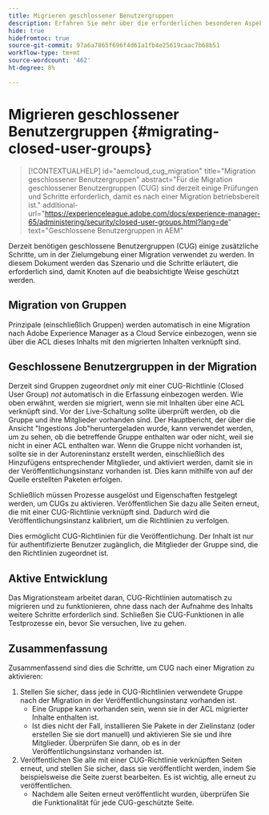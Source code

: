 ```yaml
---
title: Migrieren geschlossener Benutzergruppen
description: Erfahren Sie mehr über die erforderlichen besonderen Aspekte, um geschlossene Benutzergruppen nach der Migration von Inhalten zu Adobe Experience Manager as a Cloud Service zu aktivieren.
hide: true
hidefromtoc: true
source-git-commit: 97a6a7865f696f4d61a1fb4e25619caac7b68b51
workflow-type: tm+mt
source-wordcount: '462'
ht-degree: 8%

---
```


# Migrieren geschlossener Benutzergruppen {#migrating-closed-user-groups}

>[!CONTEXTUALHELP]
>id="aemcloud_cug_migration"
>title="Migration geschlossener Benutzergruppen"
>abstract="Für die Migration geschlossener Benutzergruppen (CUG) sind derzeit einige Prüfungen und Schritte erforderlich, damit es nach einer Migration betriebsbereit ist."
>additional-url="https://experienceleague.adobe.com/docs/experience-manager-65/administering/security/closed-user-groups.html?lang=de" text="Geschlossene Benutzergruppen in AEM"

Derzeit benötigen geschlossene Benutzergruppen (CUG) einige zusätzliche Schritte, um in der Zielumgebung einer Migration verwendet zu werden. In diesem Dokument werden das Szenario und die Schritte erläutert, die erforderlich sind, damit Knoten auf die beabsichtigte Weise geschützt werden.

## Migration von Gruppen

Prinzipale (einschließlich Gruppen) werden automatisch in eine Migration nach Adobe Experience Manager as a Cloud Service einbezogen, wenn sie über die ACL dieses Inhalts mit den migrierten Inhalten verknüpft sind.

## Geschlossene Benutzergruppen in der Migration

Derzeit sind Gruppen zugeordnet *only* mit einer CUG-Richtlinie (Closed User Group) *not* automatisch in die Erfassung einbezogen werden. Wie oben erwähnt, werden sie migriert, wenn sie mit Inhalten über eine ACL verknüpft sind. Vor der Live-Schaltung sollte überprüft werden, ob die Gruppe und ihre Mitglieder vorhanden sind. Der Hauptbericht, der über die Ansicht &quot;Ingestions Job&quot;heruntergeladen wurde, kann verwendet werden, um zu sehen, ob die betreffende Gruppe enthalten war oder nicht, weil sie nicht in einer ACL enthalten war. Wenn die Gruppe nicht vorhanden ist, sollte sie in der Autoreninstanz erstellt werden, einschließlich des Hinzufügens entsprechender Mitglieder, und aktiviert werden, damit sie in der Veröffentlichungsinstanz vorhanden ist. Dies kann mithilfe von auf der Quelle erstellten Paketen erfolgen.

Schließlich müssen Prozesse ausgelöst und Eigenschaften festgelegt werden, um CUGs zu aktivieren. Veröffentlichen Sie dazu alle Seiten erneut, die mit einer CUG-Richtlinie verknüpft sind. Dadurch wird die Veröffentlichungsinstanz kalibriert, um die Richtlinien zu verfolgen.

Dies ermöglicht CUG-Richtlinien für die Veröffentlichung. Der Inhalt ist nur für authentifizierte Benutzer zugänglich, die Mitglieder der Gruppe sind, die den Richtlinien zugeordnet ist.

## Aktive Entwicklung

Das Migrationsteam arbeitet daran, CUG-Richtlinien automatisch zu migrieren und zu funktionieren, ohne dass nach der Aufnahme des Inhalts weitere Schritte erforderlich sind.
Schließen Sie CUG-Funktionen in alle Testprozesse ein, bevor Sie versuchen, live zu gehen.

## Zusammenfassung

Zusammenfassend sind dies die Schritte, um CUG nach einer Migration zu aktivieren:

1. Stellen Sie sicher, dass jede in CUG-Richtlinien verwendete Gruppe nach der Migration in der Veröffentlichungsinstanz vorhanden ist.
   - Eine Gruppe kann vorhanden sein, wenn sie in der ACL migrierter Inhalte enthalten ist.
   - Ist dies nicht der Fall, installieren Sie Pakete in der Zielinstanz (oder erstellen Sie sie dort manuell) und aktivieren Sie sie und ihre Mitglieder. Überprüfen Sie dann, ob es in der Veröffentlichungsinstanz vorhanden ist.
1. Veröffentlichen Sie alle mit einer CUG-Richtlinie verknüpften Seiten erneut, und stellen Sie sicher, dass sie veröffentlicht werden, indem Sie beispielsweise die Seite zuerst bearbeiten. Es ist wichtig, alle erneut zu veröffentlichen.
   - Nachdem alle Seiten erneut veröffentlicht wurden, überprüfen Sie die Funktionalität für jede CUG-geschützte Seite.

